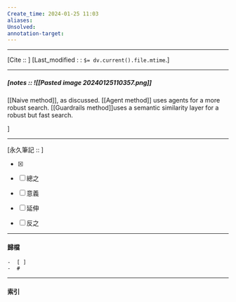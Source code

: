 ```yaml
---
Create_time: 2024-01-25 11:03
aliases: 
Unsolved: 
annotation-target:
---
```


---
[Cite ::  ]
[Last_modified : : `$= dv.current().file.mtime`.]


---
##### [notes :: ![[Pasted image 20240125110357.png]]  
[[Naive method]], as discussed.
[[Agent method]] uses agents for a more robust search.
[[Guardrails method]]uses a semantic similarity layer for a robust but fast search.


]


---

[永久筆記 :: ]
	
- [x]

- [ ] 總之

- [ ] 意義

- [ ] 延伸

- [ ] 反之


---
#### 歸檔 
	-  [ ]
	-  #


---
#### 索引

